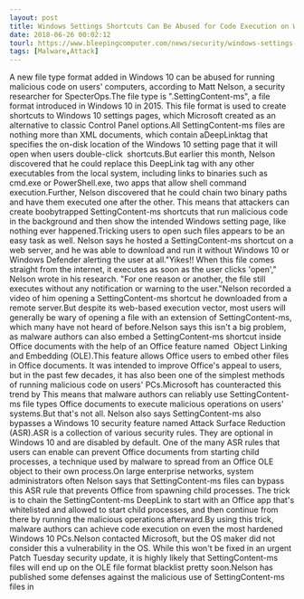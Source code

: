 ```yaml
---
layout: post
title: Windows Settings Shortcuts Can Be Abused for Code Execution on Windows 10
date: 2018-06-26 00:02:12
tourl: https://www.bleepingcomputer.com/news/security/windows-settings-shortcuts-can-be-abused-for-code-execution-on-windows-10/
tags: [Malware,Attack]
---
```

A new file type format added in Windows 10 can be abused for running malicious code on users' computers, according to Matt Nelson, a security researcher for SpecterOps.The file type is ".SettingContent-ms", a file format introduced in Windows 10 in 2015. This file format is used to create shortcuts to Windows 10 settings pages, which Microsoft created as an alternative to classic Control Panel options.All SettingContent-ms files are nothing more than XML documents, which contain aDeepLinktag that specifies the on-disk location of the Windows 10 setting page that it will open when users double-click  shortcuts.But earlier this month, Nelson discovered that he could replace this DeepLink tag with any other executables from the local system, including links to binaries such as cmd.exe or PowerShell.exe, two apps that allow shell command execution.Further, Nelson discovered that he could chain two binary paths and have them executed one after the other. This means that attackers can create boobytrapped SettingContent-ms shortcuts that run malicious code in the background and then show the intended Windows setting page, like nothing ever happened.Tricking users to open such files appears to be an easy task as well. Nelson says he hosted a SettingContent-ms shortcut on a web server, and he was able to download and run it without Windows 10 or Windows Defender alerting the user at all."Yikes!! When this file comes straight from the internet, it executes as soon as the user clicks 'open'," Nelson wrote in his research. "For one reason or another, the file still executes without any notification or warning to the user."Nelson recorded a video of him opening a SettingContent-ms shortcut he downloaded from a remote server.But despite its web-based execution vector, most users will generally be wary of opening a file with an extension of SettingContent-ms, which many have not heard of before.Nelson says this isn't a big problem, as malware authors can also embed a SettingContent-ms shortcut inside Office documents with the help of an Office feature named  Object Linking and Embedding (OLE).This feature allows Office users to embed other files in Office documents. It was intended to improve Office's appeal to users, but in the past few decades, it has also been one of the simplest methods of running malicious code on users' PCs.Microsoft has counteracted this trend by This means that malware authors can reliably use SettingContent-ms file types Office documents to execute malicious operations on users' systems.But that's not all. Nelson also says SettingContent-ms also bypasses a Windows 10 security feature named Attack Surface Reduction (ASR).ASR is a collection of various security rules. They are optional in Windows 10 and are disabled by default. One of the many ASR rules that users can enable can prevent Office documents from starting child processes, a technique used by malware to spread from an Office OLE object to their own process.On large enterprise networks, system administrators often Nelson says that SettingContent-ms files can bypass this ASR rule that prevents Office from spawning child processes. The trick is to chain the SettingContent-ms DeepLink to start with an Office app that's whitelisted and allowed to start child processes, and then continue from there by running the malicious operations afterward.By using this trick, malware authors can achieve code execution on even the most hardened Windows 10 PCs.Nelson contacted Microsoft, but the OS maker did not consider this a vulnerability in the OS. While this won't be fixed in an urgent Patch Tuesday security update, it is highly likely that SettingContent-ms files will end up on the OLE file format blacklist pretty soon.Nelson has published some defenses against the malicious use of SettingContent-ms files in 